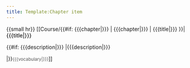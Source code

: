 ```yaml
---
title: Template:Chapter item
---
```


{{small hr}}
[[Course/{{#if: {{{chapter|}}} | {{{chapter|}}} | {{{title|}}} }}|<span class="div"><span style="font-weight: 500;">{{{title|}}}</span>
<!--
-->{{#if: {{{description|}}} |{{{description|}}}
|}}<!--
--><small style="color:#565656">{{{vocabulary|}}}</small></span>]]

